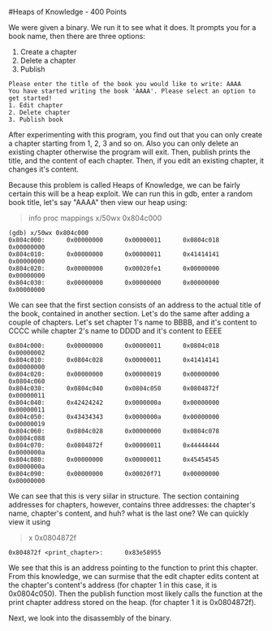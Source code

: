 #Heaps of Knowledge - 400 Points

We were given a binary. We run it to see what it does.
It prompts you for a book name, then there are three options:
1) Create a chapter
2) Delete a chapter
3) Publish

```
Please enter the title of the book you would like to write: AAAA
You have started writing the book 'AAAA'. Please select an option to get started!
1. Edit chapter
2. Delete chapter
3. Publish book
```

After experimenting with this program, you find out that you can only create a chapter starting from 1, 2, 3 and so on. Also you can only delete an existing chapter otherwise the program will exit. Then, publish prints the title, and the content of each chapter. Then, if you edit an existing chapter, it changes it's content.

Because this problem is called Heaps of Knowledge, we can be fairly certain this will be a heap exploit.
We can run this in gdb, enter a random book title, let's say "AAAA" then view our heap using:

>info proc mappings
>x/50wx 0x804c000

```
(gdb) x/50wx 0x804c000
0x804c000:      0x00000000      0x00000011      0x0804c018      0x00000000
0x804c010:      0x00000000      0x00000011      0x41414141      0x00000000
0x804c020:      0x00000000      0x00020fe1      0x00000000      0x00000000
0x804c030:      0x00000000      0x00000000      0x00000000      0x00000000
```

We can see that the first section consists of an address to the actual title of the book, contained in another section. Let's do the same after adding a couple of chapters. Let's set chapter 1's name to BBBB, and it's content to CCCC while chapter 2's name to DDDD and it's content to EEEE

```
0x804c000:      0x00000000      0x00000011      0x0804c018      0x00000002
0x804c010:      0x0804c028      0x00000011      0x41414141      0x00000000
0x804c020:      0x00000000      0x00000019      0x00000000      0x0804c060
0x804c030:      0x0804c040      0x0804c050      0x0804872f      0x00000011
0x804c040:      0x42424242      0x0000000a      0x00000000      0x00000011
0x804c050:      0x43434343      0x0000000a      0x00000000      0x00000019
0x804c060:      0x0804c028      0x00000000      0x0804c078      0x0804c088
0x804c070:      0x0804872f      0x00000011      0x44444444      0x0000000a
0x804c080:      0x00000000      0x00000011      0x45454545      0x0000000a
0x804c090:      0x00000000      0x00020f71      0x00000000      0x00000000
```

We can see that this is very siilar in structure. The section containing addresses for chapters, however, contains three addresses: the chapter's name, chapter's content, and huh? what is the last one? We can quickly view it using

>x 0x0804872f

```
0x804872f <print_chapter>:      0x83e58955
```

We see that this is an address pointing to the function to print this chapter. From this knowledge, we can surmise that the edit chapter edits content at the chapter's content's address (for chapter 1 in this case, it is 0x0804c050). Then the publish function most likely calls the function at the print chapter address stored on the heap. (for chapter 1 it is 0x0804872f).

Next, we look into the disassembly of the binary.

